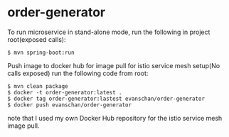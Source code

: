 # order-generator


To run microservice in stand-alone mode, run the following in project root(exposed calls):
```
$ mvn spring-boot:run
```


Push image to docker hub for image pull for istio service mesh setup(No calls exposed)
run the following code from root:
```
$ mvn clean package
$ docker -t order-generator:latest .
$ docker tag order-generator:lastest evanschan/order-generator
$ docker push evanschan/order-generator
```


note that I used my own Docker Hub repository for the istio service mesh image pull.
